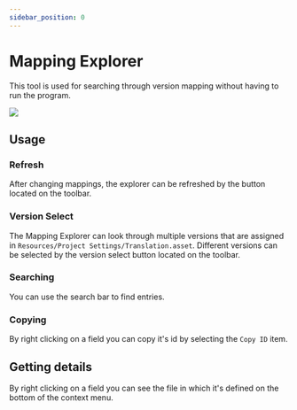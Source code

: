 ```yaml
---
sidebar_position: 0
---
```


# Mapping Explorer

This tool is used for searching through version mapping without having to run the program.

![](/img/mapping-explorer.png)

## Usage

### Refresh

After changing mappings, the explorer can be refreshed by the button located on the toolbar.

### Version Select

The Mapping Explorer can look through multiple versions that are assigned in `Resources/Project Settings/Translation.asset`. Different versions can be selected by the version select button located on the toolbar.

### Searching

You can use the search bar to find entries.

### Copying

By right clicking on a field you can copy it's id by selecting the `Copy ID` item.

## Getting details

By right clicking on a field you can see the file in which it's defined on the bottom of the context menu.